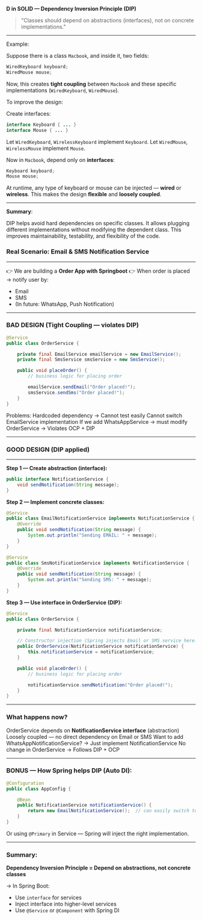 

**D in SOLID — Dependency Inversion Principle (DIP)**

> "Classes should depend on abstractions (interfaces), not on concrete implementations."

---

Example:

Suppose there is a class `Macbook`, and inside it, two fields:

```java
WiredKeyboard keyboard;
WiredMouse mouse;
```

Now, this creates **tight coupling** between `Macbook` and these specific implementations (`WiredKeyboard`, `WiredMouse`).

To improve the design:

 Create interfaces:

```java
interface Keyboard { ... }
interface Mouse { ... }
```

Let `WiredKeyboard`, `WirelessKeyboard` implement `Keyboard`.
Let `WiredMouse`, `WirelessMouse` implement `Mouse`.

Now in `Macbook`, depend only on **interfaces**:

```java
Keyboard keyboard;
Mouse mouse;
```

At runtime, any type of keyboard or mouse can be injected — **wired** or **wireless**.
This makes the design **flexible** and **loosely coupled**.

---

**Summary**:

DIP helps avoid hard dependencies on specific classes.
It allows plugging different implementations without modifying the dependent class.
This improves maintainability, testability, and flexibility of the code.


### Real Scenario: Email & SMS Notification Service

---

👉 We are building a **Order App with Springboot**
👉 When order is placed → notify user by:

* Email
* SMS
* (In future: WhatsApp, Push Notification)

---

###  BAD DESIGN (Tight Coupling — violates DIP)

```java
@Service
public class OrderService {

    private final EmailService emailService = new EmailService();
    private final SmsService smsService = new SmsService();

    public void placeOrder() {
        // business logic for placing order

        emailService.sendEmail("Order placed!");
        smsService.sendSms("Order placed!");
    }
}
```

Problems:
Hardcoded dependency → Cannot test easily
Cannot switch EmailService implementation
If we add WhatsAppService → must modify OrderService → Violates OCP + DIP

---

###  GOOD DESIGN (DIP applied)

---

**Step 1 — Create abstraction (interface):**

```java
public interface NotificationService {
    void sendNotification(String message);
}
```

**Step 2 — Implement concrete classes:**

```java
@Service
public class EmailNotificationService implements NotificationService {
    @Override
    public void sendNotification(String message) {
        System.out.println("Sending EMAIL: " + message);
    }
}

@Service
public class SmsNotificationService implements NotificationService {
    @Override
    public void sendNotification(String message) {
        System.out.println("Sending SMS: " + message);
    }
}
```

**Step 3 — Use interface in OrderService (DIP):**

```java
@Service
public class OrderService {

    private final NotificationService notificationService;

    // Constructor injection (Spring injects Email or SMS service here!)
    public OrderService(NotificationService notificationService) {
        this.notificationService = notificationService;
    }

    public void placeOrder() {
        // business logic for placing order

        notificationService.sendNotification("Order placed!");
    }
}
```

---

### What happens now?

 OrderService depends on **NotificationService interface** (abstraction)
 Loosely coupled — no direct dependency on Email or SMS
 Want to add WhatsAppNotificationService? → Just implement NotificationService
 No change in OrderService → Follows DIP + OCP

---

### BONUS — How Spring helps DIP (Auto DI):

```java
@Configuration
public class AppConfig {

    @Bean
    public NotificationService notificationService() {
        return new EmailNotificationService();  // can easily switch to SMS or WhatsApp
    }
}
```

Or using `@Primary` in Service — Spring will inject the right implementation.

---

### Summary:

**Dependency Inversion Principle = Depend on abstractions, not concrete classes**

→ In Spring Boot:

* Use `interface` for services
* Inject interface into higher-level services
* Use `@Service` or `@Component` with Spring DI
